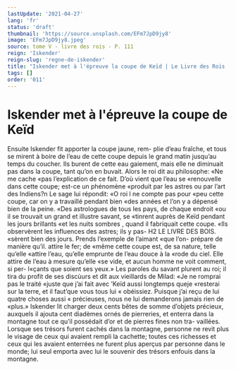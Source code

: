```yaml
---
lastUpdate: '2021-04-27'
lang: 'fr'
status: 'draft'
thumbnail: 'https://source.unsplash.com/EFm7JpD9jy8'
image: 'EFm7JpD9jy8.jpeg'
source: tome V - livre des rois - P. 111
reign: 'Iskender'
reign-slug: 'regne-de-iskender'
title: "Iskender met à l'épreuve la coupe de Keïd | Le Livre des Rois | Shâhnâmeh"
tags: []
order: '011'
---
```


# Iskender met à l'épreuve la coupe de Keïd

Ensuite Iskender fit apporter la coupe jaune, rem- plie d’eau fraîche, et tous se mirent à boire de l’eau
de cette coupe depuis le grand matin jusqu’au temps
du coucher. Ils burent de cette eau gaiement, mais elle ne diminuait pas dans la coupe, tant qu’on en buvait. Alors le roi dit au philosophe: «Ne me cache «pas l’explication de ce fait. D’où vient que l’eau se
«renouvelle dans cette coupe; est-ce un phénomène «produit par les astres ou par l’art des Indiens?n
Le sage lui répondit: «O roi l ne compte pas pour «peu cette coupe, car on y a travaillé pendant bien «des années et l’on y a dépensé bien de la peine.
«Des astrologues de tous les pays, de chaque endroit «ou il se trouvait un grand et illustre savant, se «tinrent auprès de Keïd pendant les jours brillants
«et les nuits sombres , quand il fabriquait cette coupe. «Ils observèrent les influences des astres; ils y pas-
H2 LE LIVRE DES BOIS. «sèrent bien des jours. Prends l’exemple de l’aimant
«que l’on- prépare de manière qu’il. attire le fer; de
«même cette coupe est, de sa nature, telle qu’elle «attire l’eau, qu’elle emprunte de l’eau douce à la
«rode du ciel. Elle attire de l’eau à mesure qu’elle
«se vide, et aucun homme ne voit comment, si per-
l«çants que soient ses yeux.» Les paroles du savant plurent au roi; il tira du profit de ses discùurs et dit aux vieillards de Milad: «Je ne romprai pas le traité «juste que j’ai fait avec ’Keïd aussi longtemps queje «resterai sur la terre, et il faut’que vous tous lui
« obéissiez. Puisque j’ai reçu de lui quatre choses aussi
« précieuses, nous ne lui demanderons jamais rien de «plus.»
Iskender lit charger deux cents bêtes de somme d’objets précieux, auxquels il ajouta cent diadèmes
ornés de pierreries, et enterra dans la montagne tout
ce qu’il possédait d’or et de pierres fines non tra-
vaillées. Lorsque ses trésors furent cachés dans la montagne, personne ne revit plus le visage de ceux qui avaient rempli la cachette; toutes ces richesses et ceux qui les avaient enterrées ne furent plus aperçus
par personne dans le monde; lui seul emporta avec
lui le souvenir des trésors enfouis dans la montagne.
